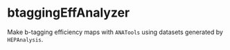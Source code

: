 # btaggingEffAnalyzer

Make b-tagging efficiency maps with `ANATools` using datasets generated by `HEPAnalysis`.